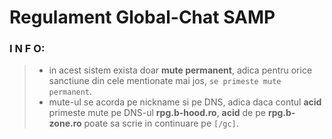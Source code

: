 # Regulament Global-Chat SAMP

### I N F O:
> - in acest sistem exista doar **mute permanent**, adica pentru orice sanctiune din cele mentionate mai jos, `se primeste mute permanent`.
> - mute-ul se acorda pe nickname si pe DNS, adica daca contul **acid** primeste mute pe DNS-ul **rpg.b-hood.ro**, **acid** de pe **rpg.b-zone.ro** poate sa scrie in continuare pe `[/gc]`.
